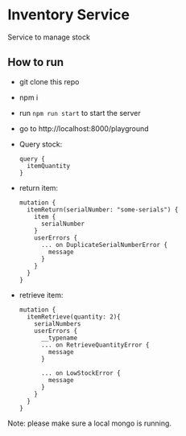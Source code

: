 # Inventory Service
Service to manage stock

## How to run

- git clone this repo
- npm i
- run `npm run start` to start the server
- go to http://localhost:8000/playground
- Query stock:
  ```
  query {
    itemQuantity
  }
  ```
- return item:
  ```
  mutation {
    itemReturn(serialNumber: "some-serials") {
      item {
        serialNumber
      }
      userErrors {
        ... on DuplicateSerialNumberError {
          message
        }
      }
    }
  }
  ```
  
- retrieve item:
    ```
    mutation {
      itemRetrieve(quantity: 2){
        serialNumbers
        userErrors {
          __typename 
          ... on RetrieveQuantityError {
            message
          }
          
          ... on LowStockError {
            message
          }
        }
      }
    }
    ```
    
Note: please make sure a local mongo is running.
  
  

